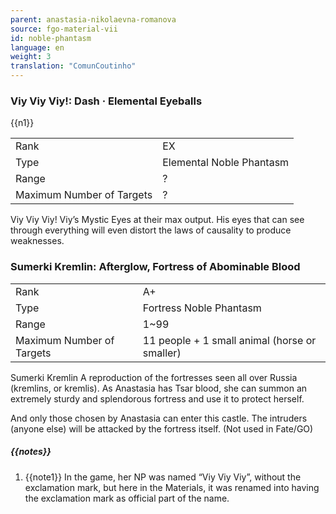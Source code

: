 ```yaml
---
parent: anastasia-nikolaevna-romanova
source: fgo-material-vii
id: noble-phantasm
language: en
weight: 3
translation: "ComunCoutinho"
---
```


### Viy Viy Viy!: Dash · Elemental Eyeballs

{{n1}}

<table>
  <tr><td>Rank</td><td>EX</td></tr>
  <tr><td>Type</td><td>Elemental Noble Phantasm</td></tr>
  <tr><td>Range</td><td>?</td></tr>
  <tr><td>Maximum Number of Targets</td><td>?</td></tr>
</table>

Viy Viy Viy!
Viy’s Mystic Eyes at their max output.
His eyes that can see through everything will even distort the laws of causality to produce weaknesses.

### Sumerki Kremlin: Afterglow, Fortress of Abominable Blood

<table>
  <tr><td>Rank</td><td>A+</td></tr>
  <tr><td>Type</td><td>Fortress Noble Phantasm</td></tr>
  <tr><td>Range</td><td>1~99</td></tr>
  <tr><td>Maximum Number of Targets</td><td>11 people + 1 small animal (horse or smaller)</td></tr>
</table>

Sumerki Kremlin
A reproduction of the fortresses seen all over Russia (kremlins, or kremlis).
As Anastasia has Tsar blood, she can summon an extremely sturdy and splendorous fortress and use it to protect herself.

And only those chosen by Anastasia can enter this castle.
The intruders (anyone else) will be attacked by the fortress itself.
(Not used in Fate/GO)

##### {{notes}}

1. {{note1}} In the game, her NP was named “Viy Viy Viy”, without the exclamation mark, but here in the Materials, it was renamed into having the exclamation mark as official part of the name.
